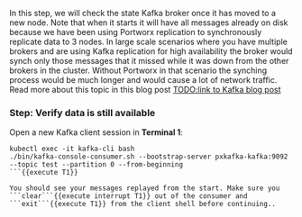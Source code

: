 In this step, we will check the state Kafka broker once it has moved to a new node. Note that when it starts it will have all messages already on disk because we have been using Portworx replication to synchronously replicate data to 3 nodes. In large scale scenarios where you have multiple brokers and are using Kafka replication for high availability the broker would synch only those messages that it missed while it was down from the other brokers in the cluster. Without Portworx in that scenario the synching process would be much longer and would cause a lot of network traffic. Read more about this topic in this blog post [TODO:link to Kafka blog post](http://google.com)

### Step: Verify data is still available
Open a new Kafka client session in **Terminal 1**:
```
kubectl exec -it kafka-cli bash
./bin/kafka-console-consumer.sh --bootstrap-server pxkafka-kafka:9092 --topic test --partition 0 --from-beginning
```{{execute T1}}

You should see your messages replayed from the start. Make sure you ```clear```{{execute interrupt T1}} out of the consumer and ```exit```{{execute T1}} from the client shell before continuing..
